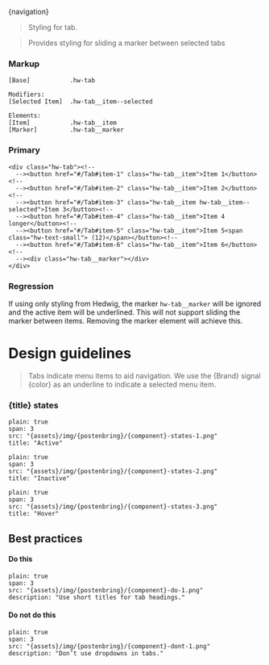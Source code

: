 

{navigation}






> Styling for tab.

> Provides styling for sliding a marker between selected tabs



### Markup
```code
[Base]           .hw-tab

Modifiers:
[Selected Item]  .hw-tab__item--selected

Elements:
[Item]           .hw-tab__item
[Marker]         .hw-tab__marker
```

### Primary

```html|span-4,plain,light
<div class="hw-tab"><!--
  --><button href="#/Tab#item-1" class="hw-tab__item">Item 1</button><!--
  --><button href="#/Tab#item-2" class="hw-tab__item">Item 2</button><!--
  --><button href="#/Tab#item-3" class="hw-tab__item hw-tab__item--selected">Item 3</button><!--
  --><button href="#/Tab#item-4" class="hw-tab__item">Item 4 longer</button><!--
  --><button href="#/Tab#item-5" class="hw-tab__item">Item 5<span class="hw-text-small"> (12)</span></button><!--
  --><button href="#/Tab#item-6" class="hw-tab__item">Item 6</button><!--
  --><div class="hw-tab__marker"></div>
</div>
```

### Regression

If using only styling from Hedwig, the marker `hw-tab__marker` will be ignored and the active item will be underlined.
This will not support sliding the marker between items.
Removing the marker element will achieve this.








# Design guidelines

> Tabs indicate menu items to aid navigation. We use the {Brand} signal {color} as an underline to indicate a selected menu item.




### {title} states
```image
plain: true
span: 3
src: "{assets}/img/{postenbring}/{component}-states-1.png"
title: "Active"
```
```image
plain: true
span: 3
src: "{assets}/img/{postenbring}/{component}-states-2.png"
title: "Inactive"
```
```image
plain: true
span: 3
src: "{assets}/img/{postenbring}/{component}-states-3.png"
title: "Hover"
```







## Best practices

#### Do this

```image
plain: true
span: 3
src: "{assets}/img/{postenbring}/{component}-do-1.png"
description: "Use short titles for tab headings."
```



#### Do not do this
  
```image
plain: true
span: 3
src: "{assets}/img/{postenbring}/{component}-dont-1.png"
description: "Don’t use dropdowns in tabs."
```